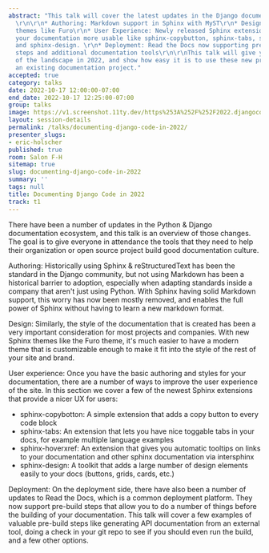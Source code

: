 ```yaml
---
abstract: "This talk will cover the latest updates in the Django documentation ecosystem:
  \r\n\r\n* Authoring: Markdown support in Sphinx with MyST\r\n* Design: Modern Sphinx
  themes like Furo\r\n* User Experience: Newly released Sphinx extensions that make
  your documentation more usable like sphinx-copybutton, sphinx-tabs, sphinx-hoverxref,
  and sphinx-design. \r\n* Deployment: Read the Docs now supporting pre-build compilation
  steps and additional documentation tools\r\n\r\nThis talk will give you an overview
  of the landscape in 2022, and show how easy it is to use these new projects with
  an existing documentation project."
accepted: true
category: talks
date: 2022-10-17 12:00:00-07:00
end_date: 2022-10-17 12:25:00-07:00
group: talks
image: https://v1.screenshot.11ty.dev/https%253A%252F%252F2022.djangocon.us%252Fpresenters%252Feric-holscher%252F
layout: session-details
permalink: /talks/documenting-django-code-in-2022/
presenter_slugs:
- eric-holscher
published: true
room: Salon F-H
sitemap: true
slug: documenting-django-code-in-2022
summary: ''
tags: null
title: Documenting Django Code in 2022
track: t1
---
```


There have been a number of updates in the Python & Django documentation ecosystem, and this talk is an overview of those changes. The goal is to give everyone in attendance the tools that they need to help their organization or open source project build good documentation culture.

Authoring: Historically using Sphinx & reStructuredText has been the standard in the Django community, but not using Markdown has been a historical barrier to adoption, especially when adapting standards inside a company that aren't just using Python. With Sphinx having solid Markdown support, this worry has now been mostly removed, and enables the full power of Sphinx without having to learn a new markdown format.

Design: Similarly, the style of the documentation that is created has been a very important consideration for most projects and companies. With new Sphinx themes like the Furo theme, it's much easier to have a modern theme that is customizable enough to make it fit into the style of the rest of your site and brand.

User experience: Once you have the basic authoring and styles for your documentation, there are a number of ways to improve the user experience of the site. In this section we cover a few of the newest Sphinx extensions that provide a nicer UX for users:

* sphinx-copybotton: A simple extension that adds a copy button to every code block
* sphinx-tabs: An extension that lets you have nice toggable tabs in your docs, for example multiple language examples
* sphinx-hoverxref: An extension that gives you automatic tooltips on links to your documentation and other sphinx documentation via intersphinx
* sphinx-design: A toolkit that adds a large number of design elements easily to your docs (buttons, grids, cards, etc.)

Deployment: On the deployment side, there have also been a number of updates to Read the Docs, which is a common deployment platform. They now support pre-build steps that allow you to do a number of things before the building of your documentation. This talk will cover a few examples of valuable pre-build steps like generating API documentation from an external tool, doing a check in your git repo to see if you should even run the build, and a few other options.
